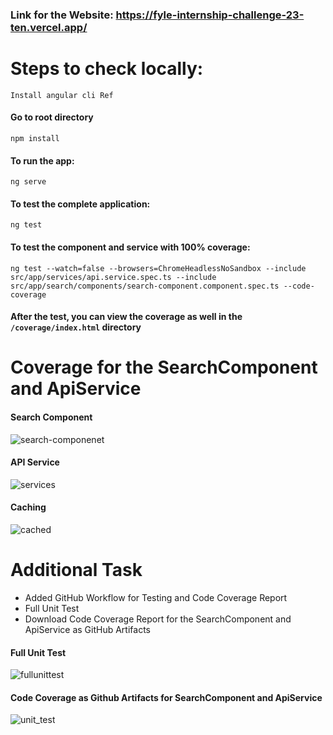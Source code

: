 ### Link for the Website: https://fyle-internship-challenge-23-ten.vercel.app/

# Steps to check locally:


```Install angular cli Ref```


#### Go to root directory 

```npm install```


#### To run the app:
```ng serve```


#### To test the complete application:
```ng test```


#### To test the component and service with 100% coverage:
```ng test --watch=false --browsers=ChromeHeadlessNoSandbox --include src/app/services/api.service.spec.ts --include src/app/search/components/search-component.component.spec.ts --code-coverage```


#### After the test, you can view the coverage as well in the ```/coverage/index.html``` directory



# Coverage for the SearchComponent and ApiService
#### Search Component
![search-componenet](https://github.com/Akarshya/fyle-internship-challenge-23/assets/84727936/586020b4-1378-4c29-b98d-fad462c96c5a)


#### API Service
![services](https://github.com/Akarshya/fyle-internship-challenge-23/assets/84727936/dd350598-d9ed-48a6-9564-88f62c9e66e2)


#### Caching
![cached](https://github.com/Akarshya/fyle-internship-challenge-23/assets/84727936/39ba5fe7-ffff-41f4-b49b-b2f208b1ed28)



# Additional Task
* Added GitHub Workflow for Testing and Code Coverage Report
* Full Unit Test
* Download Code Coverage Report for the SearchComponent and ApiService as GitHub Artifacts

#### Full Unit Test
![fullunittest](https://github.com/Akarshya/fyle-internship-challenge-23/assets/84727936/3414847c-221c-4715-817c-7ec7213dee81)


#### Code Coverage as Github Artifacts for SearchComponent and ApiService
![unit_test](https://github.com/Akarshya/fyle-internship-challenge-23/assets/84727936/def8ae15-722f-4ff8-bff0-b7a17c15f78d)




